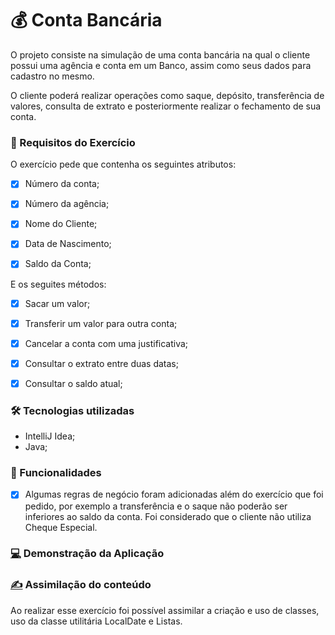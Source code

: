 # 💰 Conta Bancária

O projeto consiste na simulação de uma conta bancária na qual o cliente possui uma agência e conta em um Banco, assim como seus dados para cadastro no mesmo.&#x20;

O cliente poderá realizar operações como saque, depósito, transferência de valores, consulta de extrato e posteriormente realizar o fechamento de sua conta.

### 📝 Requisitos do Exercício

O exercício pede que contenha os seguintes atributos:

* [x] Número da conta;

* [x] Número da agência;

* [x] Nome do Cliente;

* [x] Data de Nascimento;

* [x] Saldo da Conta;

E os seguites métodos:

* [x] Sacar um valor;

* [x] Transferir um valor para outra conta;

* [x] Cancelar a conta com uma justificativa;

* [x] Consultar o extrato entre duas datas;

* [x] Consultar o saldo atual;

### 🛠️ Tecnologias utilizadas

* IntelliJ Idea;
* Java;

### 📌 Funcionalidades&#x20;

* [x] Algumas regras de negócio foram adicionadas além do exercício que foi pedido, por exemplo a transferência e o saque não poderão ser inferiores ao saldo da conta. Foi considerado que o cliente não utiliza Cheque Especial.

###

### [💻](https://emojipedia.org/laptop/) Demonstração da Aplicação



### [✍️](https://emojipedia.org/writing-hand/) Assimilação do conteúdo

Ao realizar esse exercício foi possível assimilar a criação e uso de classes, uso da classe utilitária LocalDate e Listas.



